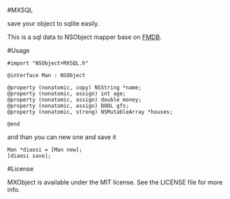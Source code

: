 #MXSQL

save your object to sqlite easily.

This is a sql data to NSObject mapper base on [FMDB](https://github.com/ccgus/fmdb).

#Usage

	#import "NSObject+MXSQL.h"

	@interface Man : NSObject

	@property (nonatomic, copy) NSString *name;
	@property (nonatomic, assign) int age;
	@property (nonatomic, assign) double money;
	@property (nonatomic, assign) BOOL gfs;
	@property (nonatomic, strong) NSMutableArray *houses;

	@end
	
and than you can new one and save it

	Man *diaosi = [Man new];
	[diaosi save];
	
#License

MXObject is available under the MIT license. See the LICENSE file for more info. 
